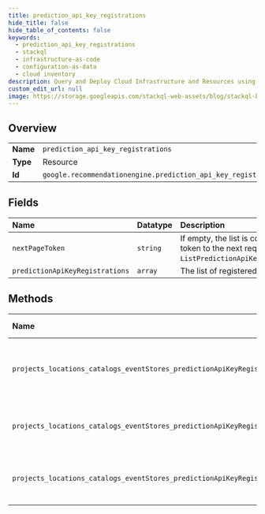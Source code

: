 ```yaml
---
title: prediction_api_key_registrations
hide_title: false
hide_table_of_contents: false
keywords:
  - prediction_api_key_registrations
  - stackql
  - infrastructure-as-code
  - configuration-as-data
  - cloud inventory
description: Query and Deploy Cloud Infrastructure and Resources using SQL
custom_edit_url: null
image: https://storage.googleapis.com/stackql-web-assets/blog/stackql-blog-post-featured-image.png
---
```

  
    

## Overview
<table><tbody>
<tr><td><b>Name</b></td><td><code>prediction_api_key_registrations</code></td></tr>
<tr><td><b>Type</b></td><td>Resource</td></tr>
<tr><td><b>Id</b></td><td><code>google.recommendationengine.prediction_api_key_registrations</code></td></tr>
</tbody></table>

## Fields
| Name | Datatype | Description |
|:-----|:---------|:------------|
| `nextPageToken` | `string` | If empty, the list is complete. If nonempty, pass the token to the next request's `ListPredictionApiKeysRegistrationsRequest.pageToken`. |
| `predictionApiKeyRegistrations` | `array` | The list of registered API keys. |
## Methods
| Name | Accessible by | Required Params | Description |
|:-----|:--------------|:----------------|:------------|
| `projects_locations_catalogs_eventStores_predictionApiKeyRegistrations_list` | `SELECT` | `parent` | List the registered apiKeys for use with predict method. |
| `projects_locations_catalogs_eventStores_predictionApiKeyRegistrations_create` | `INSERT` | `parent` | Register an API key for use with predict method. |
| `projects_locations_catalogs_eventStores_predictionApiKeyRegistrations_delete` | `DELETE` | `name` | Unregister an apiKey from using for predict method. |
